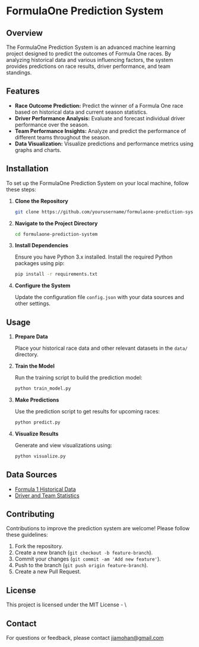 
# FormulaOne Prediction System

## Overview

The FormulaOne Prediction System is an advanced machine learning project designed to predict the outcomes of Formula One races. By analyzing historical data and various influencing factors, the system provides predictions on race results, driver performance, and team standings.

## Features

- **Race Outcome Prediction:** Predict the winner of a Formula One race based on historical data and current season statistics.
- **Driver Performance Analysis:** Evaluate and forecast individual driver performance over the season.
- **Team Performance Insights:** Analyze and predict the performance of different teams throughout the season.
- **Data Visualization:** Visualize predictions and performance metrics using graphs and charts.

## Installation

To set up the FormulaOne Prediction System on your local machine, follow these steps:

1. **Clone the Repository**

   ```bash
   git clone https://github.com/yourusername/formulaone-prediction-system.git
   ```

2. **Navigate to the Project Directory**

   ```bash
   cd formulaone-prediction-system
   ```

3. **Install Dependencies**

   Ensure you have Python 3.x installed. Install the required Python packages using pip:

   ```bash
   pip install -r requirements.txt
   ```

4. **Configure the System**

   Update the configuration file `config.json` with your data sources and other settings.

## Usage

1. **Prepare Data**

   Place your historical race data and other relevant datasets in the `data/` directory.

2. **Train the Model**

   Run the training script to build the prediction model:

   ```bash
   python train_model.py
   ```

3. **Make Predictions**

   Use the prediction script to get results for upcoming races:

   ```bash
   python predict.py
   ```

4. **Visualize Results**

   Generate and view visualizations using:

   ```bash
   python visualize.py
   ```

## Data Sources

- [Formula 1 Historical Data](https://www.formula1.com/en/results.html)
- [Driver and Team Statistics](https://www.statsf1.com/en/default.aspx)

## Contributing

Contributions to improve the prediction system are welcome! Please follow these guidelines:

1. Fork the repository.
2. Create a new branch (`git checkout -b feature-branch`).
3. Commit your changes (`git commit -am 'Add new feature'`).
4. Push to the branch (`git push origin feature-branch`).
5. Create a new Pull Request.

## License

This project is licensed under the MIT License - \\

## Contact

For questions or feedback, please contact jiamohan@gmail.com
